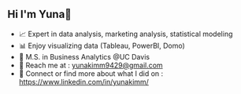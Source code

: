 ## Hi I'm Yuna👋 

- 📈 Expert in data analysis, marketing analysis, statistical modeling
- 📊 Enjoy visualizing data (Tableau, PowerBI, Domo)
- 👯 M.S. in Business Analytics @UC Davis
- 📧 Reach me at : yunakimm9429@gmail.com
- 🤝 Connect or find more about what I did on : https://www.linkedin.com/in/yunakimm/
